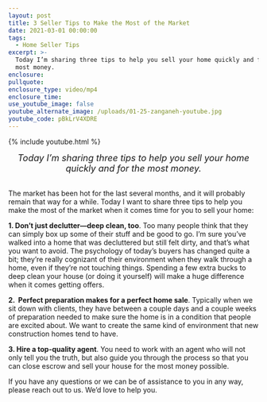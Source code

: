 ```yaml
---
layout: post
title: 3 Seller Tips to Make the Most of the Market
date: 2021-03-01 00:00:00
tags:
  - Home Seller Tips
excerpt: >-
  Today I’m sharing three tips to help you sell your home quickly and for the
  most money.
enclosure:
pullquote:
enclosure_type: video/mp4
enclosure_time:
use_youtube_image: false
youtube_alternate_image: /uploads/01-25-zanganeh-youtube.jpg
youtube_code: pBkLrV4XDRE
---
```


{% include youtube.html %}

<center style="font-size: 18px;"><em>Today I&rsquo;m sharing three tips to help you sell your home quickly and for the most money.</em></center>

<br>The market has been hot for the last several months, and it will probably remain that way for a while. Today I want to share three tips to help you make the most of the market when it comes time for you to sell your home:

**1\. Don’t just declutter—deep clean, too**. Too many people think that they can simply box up some of their stuff and be good to go. I’m sure you’ve walked into a home that was decluttered but still felt dirty, and that’s what you want to avoid. The psychology of today’s buyers has changed quite a bit; they’re really cognizant of their environment when they walk through a home, even if they’re not touching things. Spending a few extra bucks to deep clean your house (or doing it yourself) will make a huge difference when it comes getting offers.

**2\. &nbsp;Perfect preparation makes for a perfect home sale**. Typically when we sit down with clients, they have between a couple days and a couple weeks of preparation needed to make sure the home is in a condition that people are excited about. We want to create the same kind of environment that new construction homes tend to have.

**3\. Hire a top-quality agent**. You need to work with an agent who will not only tell you the truth, but also guide you through the process so that you can close escrow and sell your house for the most money possible.

If you have any questions or we can be of assistance to you in any way, please reach out to us. We’d love to help you.
